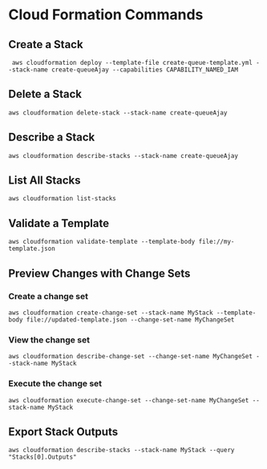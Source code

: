 # Cloud Formation Commands

## Create a Stack

     aws cloudformation deploy --template-file create-queue-template.yml --stack-name create-queueAjay --capabilities CAPABILITY_NAMED_IAM 

## Delete a Stack

    aws cloudformation delete-stack --stack-name create-queueAjay

## Describe a Stack

    aws cloudformation describe-stacks --stack-name create-queueAjay

##  List All Stacks

    aws cloudformation list-stacks

    
## Validate a Template

    aws cloudformation validate-template --template-body file://my-template.json

## Preview Changes with Change Sets

### Create a change set
    
    aws cloudformation create-change-set --stack-name MyStack --template-body file://updated-template.json --change-set-name MyChangeSet

### View the change set
    
    aws cloudformation describe-change-set --change-set-name MyChangeSet --stack-name MyStack

### Execute the change set

    aws cloudformation execute-change-set --change-set-name MyChangeSet --stack-name MyStack

## Export Stack Outputs

    aws cloudformation describe-stacks --stack-name MyStack --query "Stacks[0].Outputs"


    
